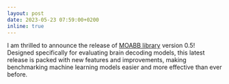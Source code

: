 ```yaml
---
layout: post
date: 2023-05-23 07:59:00+0200
inline: true
---
```


I am thrilled to announce the release of [MOABB library](https://neurotechx.github.io/moabb/) version 0.5! Designed specifically for evaluating brain decoding models, this latest release is packed with new features and improvements, making benchmarking machine learning models easier and more effective than ever before.
